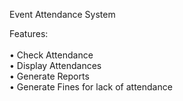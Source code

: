 Event Attendance System

Features: <br>
<br>• Check Attendance
<br>• Display Attendances
<br>• Generate Reports
<br>• Generate Fines for lack of attendance
